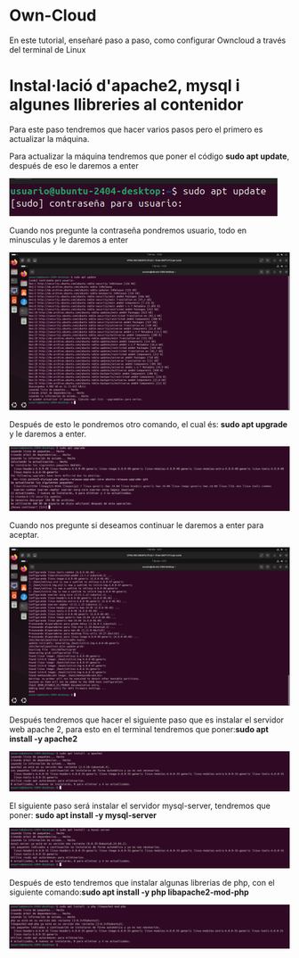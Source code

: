 # Own-Cloud
En este tutorial, enseñaré paso a paso, como configurar Owncloud a través del terminal de Linux
# Instal·lació d'apache2, mysql i algunes llibreries al contenidor
Para este paso tendremos que hacer varios pasos pero el primero es actualizar la máquina.

Para actualizar la máquina tendremos que poner el código **sudo apt update**, después de eso le daremos a enter

![Text alternatiu](1.png)

Cuando nos pregunte la contraseña pondremos usuario, todo en minusculas y le daremos a enter

![Text alternatiu](2.png)

Después de esto le pondremos otro comando, el cual és: **sudo apt upgrade** y le daremos a enter.

![Text alternatiu](3.png)

Cuando nos pregunte si deseamos continuar le daremos a enter para aceptar.

![Text alternatiu](4.png)

Después tendremos que hacer el siguiente paso que es instalar el servidor web apache 2, para esto en el terminal tendremos que poner:**sudo apt install -y apache2**

![Text alternatiu](5.png)

El siguiente paso será instalar el servidor mysql-server, tendremos que poner: **sudo apt install -y mysql-server**

![Text alternatiu](6.png)

Después de esto tendremos que instalar algunas librerias de php, con el siguiente comando:**sudo apt install -y php libapache2-mod-php**

![Text alternatiu](7.png)

